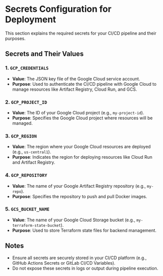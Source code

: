 # Secrets Configuration for Deployment

This section explains the required secrets for your CI/CD pipeline and their purposes.

## Secrets and Their Values

### 1. `GCP_CREDENTIALS`
- **Value**: The JSON key file of the Google Cloud service account.
- **Purpose**: Used to authenticate the CI/CD pipeline with Google Cloud to manage resources like Artifact Registry, Cloud Run, and GCS.

### 2. `GCP_PROJECT_ID`
- **Value**: The ID of your Google Cloud project (e.g., `my-project-id`).
- **Purpose**: Specifies the Google Cloud project where resources will be managed.

### 3. `GCP_REGION`
- **Value**: The region where your Google Cloud resources are deployed (e.g., `us-central1`).
- **Purpose**: Indicates the region for deploying resources like Cloud Run and Artifact Registry.

### 4. `GCP_REPOSITORY`
- **Value**: The name of your Google Artifact Registry repository (e.g., `my-repo`).
- **Purpose**: Specifies the repository to push and pull Docker images.

### 5. `GCS_BUCKET_NAME`
- **Value**: The name of your Google Cloud Storage bucket (e.g., `my-terraform-state-bucket`).
- **Purpose**: Used to store Terraform state files for backend management.

## Notes
- Ensure all secrets are securely stored in your CI/CD platform (e.g., GitHub Actions Secrets or GitLab CI/CD Variables).
- Do not expose these secrets in logs or output during pipeline execution.
